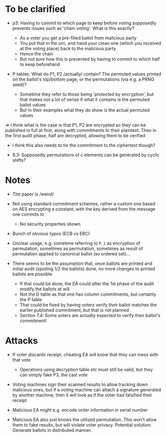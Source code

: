 # To be clarified

- p3: Having to commit to which page to keep before voting supposedly prevents issues such as 'chain voting'. What is this exactly?
  - As a voter you get a pre-filled ballot from malicious party
  - You put that in the urn, and hand your clean one (which you received at the voting place) back to the malicious party
  - Hence the chain
  - But not sure how this is prevented by having to commit to which half to keep beforehand

- P tables: What do P1, P2 /actually/ contain? The permuted values printed on the ballot's top/bottom page, or the permutations (via e.g. a PRNG seed)?
  - Sometime they refer to those being 'protected by encryption', but that makes not a lot of sense if what it contains is the permuted ballot values
  - But in their examples what they do show is the actual permuted values

=> I think what is the case is that P1, P2 are encrypted so they can be published in full at first, along with commitments to their plaintext. Then in the first audit phase, half are decrypted, allowing them to be verified
- I think this also needs to tie the commitment to the ciphertext though?

- 8.3: Supposedly permutations of c elements can be generated by cyclic shifts?

# Notes

- The paper is /weird/
- Not using standard commitment schemes, rather a custom one based on AES
  encrypting a constant, with the key derived from the message one commits to
  - No security properties shown
- Bunch of obvious typos (ECB vs EBC)
- Unclear usage, e.g. sometime referring to `P_1` as encryption of permutation,
  sometimes as permutation, sometimes as result of permutation applied to
  canonical ballot (so ordered set)...

- There seems to be the assumption that, once ballots are printed and initial
  audit (spoiling 1/2 the ballots) done, no more changes to printed ballots are
  possible
  - If that could be done, the EA could after the 1st phase of the audit modify the ballots at will
  - Not the D table as that one has column commitments, but certainly the P table
  - That could be fixed by having voters verify their ballot matches the
    earlier published commitment, but that is not planned
  - Section 7.4: Some voters are actually expected to verify their ballot's commitment!

# Attacks

- If voter discards receipt, cheating EA will know that they can mess with that vote
  - Operations using decryption table etc must still be valid, but they can
    simply fake P3, the cast vote

- Voting machines sign their scanned results to allow tracking down malicious
  ones, but if a voting machine can attach a signature generated by another
  machine, then it will look as if the voter had falsified their receipt

- Malicious EA might e.g. encode order information in serial number

- Malicious EA also just knows the utilized permutation. This won't allow them
  to fake results, but will violate voter privacy.
  Potential solution: Generate ballots in distributed manner.
